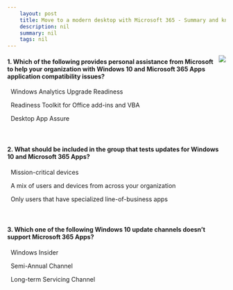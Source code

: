 ```yaml
---
    layout: post
    title: Move to a modern desktop with Microsoft 365 - Summary and knowledge check
    description: nil
    summary: nil
    tags: nil
---
```



 <a target="_blank" href="https://docs.microsoft.com/en-us/learn/modules/move-to-modern-desktop-m365/6-summary-knowledge-check/"><i class="fas fa-external-link-alt"></i> </a>
 <img align="right" src="https://docs.microsoft.com/en-us/learn/achievements/move-to-modern-desktop-with-m365.svg">
####  1. Which of the following provides personal assistance from Microsoft to help your organization with Windows 10 and Microsoft 365 Apps application compatibility issues?


<i class='far fa-square'></i> &nbsp;&nbsp;Windows Analytics Upgrade Readiness

<i class='far fa-square'></i> &nbsp;&nbsp;Readiness Toolkit for Office add-ins and VBA

<i class='fas fa-check-square' style='color: Dodgerblue;'></i> &nbsp;&nbsp;Desktop App Assure
<br />
<br />
<br />

####  2. What should be included in the group that tests updates for Windows 10 and Microsoft 365 Apps?


<i class='far fa-square'></i> &nbsp;&nbsp;Mission-critical devices

<i class='fas fa-check-square' style='color: Dodgerblue;'></i> &nbsp;&nbsp;A mix of users and devices from across your organization

<i class='far fa-square'></i> &nbsp;&nbsp;Only users that have specialized line-of-business apps
<br />
<br />
<br />

####  3. Which one of the following Windows 10 update channels doesn’t support Microsoft 365 Apps?


<i class='far fa-square'></i> &nbsp;&nbsp;Windows Insider

<i class='far fa-square'></i> &nbsp;&nbsp;Semi-Annual Channel

<i class='fas fa-check-square' style='color: Dodgerblue;'></i> &nbsp;&nbsp;Long-term Servicing Channel
<br />
<br />
<br />
